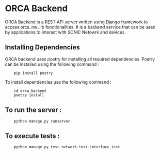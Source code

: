 # ORCA Backend
ORCA Backend is a REST API server written using Django framework to access orca_nw_lib functionalities. It is a backend service that can be used by applications to interact with SONiC Netowrk and devices.
## Installing Dependencies
ORCA backend uses poetry for installing all required dependencies. Poetry can be installed using the following command :
        
        pip install poetry

To install dependencies use the following command :

        cd orca_backend
        poetry install

## To run the server :
        python manage.py runserver

## To execute tests :
        python manage.py test network.test.interface_test